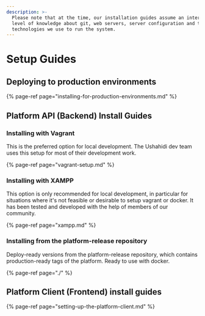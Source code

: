 ```yaml
---
description: >-
  Please note that at the time, our installation guides assume an intermediate
  level of knowledge about git, web servers, server configuration and the
  technologies we use to run the system.
---
```


# Setup Guides

## Deploying to production environments

{% page-ref page="installing-for-production-environments.md" %}

## Platform API \(Backend\) Install Guides

### Installing with Vagrant

This is the preferred option for local development. The Ushahidi dev team uses this setup for most of their development work.

{% page-ref page="vagrant-setup.md" %}

### Installing with XAMPP

This option is only recommended for local development, in particular for situations where it's not feasible or desirable to setup vagrant or docker. It has been tested and developed with the help of members of our community.

{% page-ref page="xampp.md" %}

### Installing from the platform-release repository

Deploy-ready versions from the platform-release repository, which contains production-ready tags of the platform. Ready to use with docker.

{% page-ref page="./" %}

## Platform Client \(Frontend\) install guides

{% page-ref page="setting-up-the-platform-client.md" %}




